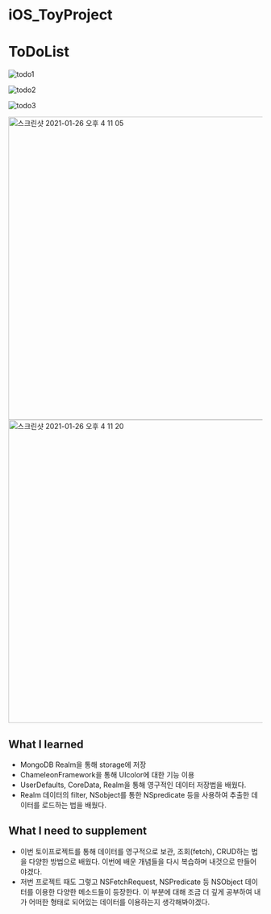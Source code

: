 # iOS_ToyProject

# ToDoList
![todo1](https://user-images.githubusercontent.com/70695311/105811988-c1043400-5ff0-11eb-9fc3-0d91ab7162dd.gif)


![todo2](https://user-images.githubusercontent.com/70695311/105811991-c19cca80-5ff0-11eb-9bf7-20c298afe2df.gif)

![todo3](https://user-images.githubusercontent.com/70695311/105811993-c2cdf780-5ff0-11eb-8336-b68e986b8a6b.gif)
 
 <img width="600" alt="스크린샷 2021-01-26 오후 4 11 05" src="https://user-images.githubusercontent.com/70695311/105812258-2c4e0600-5ff1-11eb-91d1-8cfe62662777.png">
 <img width="600" alt="스크린샷 2021-01-26 오후 4 11 20" src="https://user-images.githubusercontent.com/70695311/105812260-2d7f3300-5ff1-11eb-9b68-2fb9967e01cb.png">
 
## What I learned
- MongoDB Realm을 통해 storage에 저장 
- ChameleonFramework을 통해 UIcolor에 대한 기능 이용
- UserDefaults, CoreData, Realm을 통해 영구적인 데이터 저장법을 배웠다.
- Realm 데이터의 filter, NSobject를 통한 NSpredicate 등을 사용하여 추출한 데이터를 로드하는 법을 배웠다.

## What I need to supplement
- 이번 토이프로젝트를 통해 데이터를 영구적으로 보관, 조회(fetch), CRUD하는 법을 다양한 방법으로 배웠다. 이번에 배운 개념들을 다시 복습하며 내것으로 만들어야겠다. 
- 저번 프로젝트 때도 그렇고 NSFetchRequest, NSPredicate 등 NSObject 데이터를 이용한 다양한 메소드들이 등장한다. 이 부분에 대해 조금 더 깊게 공부하여 내가 어떠한 형태로 되어있는 데이터를 이용하는지 생각해봐야겠다.



